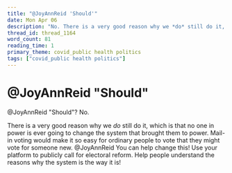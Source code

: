 ```yaml
---
title: "@JoyAnnReid 'Should'"
date: Mon Apr 06
description: "No. There is a very good reason why we *do* still do it, which is that no one in power is ever going to change the system that brought them to power."
thread_id: thread_1164
word_count: 81
reading_time: 1
primary_theme: covid_public health politics
tags: ["covid_public health politics"]
---
```


# @JoyAnnReid "Should"

@JoyAnnReid "Should"? No.

There is a very good reason why we *do* still do it, which is that no one in power is ever going to change the system that brought them to power. Mail-in voting would make it so easy for ordinary people to vote that they might vote for someone new. @JoyAnnReid You can help change this! Use your platform to publicly call for electoral reform. Help people understand the reasons why the system is the way it is!